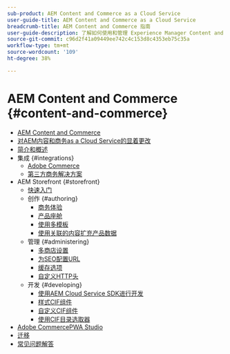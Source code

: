```yaml
---
sub-product: AEM Content and Commerce as a Cloud Service
user-guide-title: AEM Content and Commerce as a Cloud Service
breadcrumb-title: AEM Content and Commerce 指南
user-guide-description: 了解如何使用和管理 Experience Manager Content and Commerce as a Cloud Service。
source-git-commit: c96d2f41a09449ee742c4c153d8c4353eb75c35a
workflow-type: tm+mt
source-wordcount: '109'
ht-degree: 38%

---
```



# AEM Content and Commerce {#content-and-commerce}

+ [AEM Content and Commerce](/help/commerce-cloud/home.md)
+ [对AEM内容和商务as a Cloud Service的显着更改](changes.md)
+ [简介和概述](introduction.md)
+ 集成 {#integrations}
   + [Adobe Commerce](integrating/magento.md)
   + [第三方商务解决方案](integrating/third-party.md)
+ AEM Storefront {#storefront}
   + [快速入门](getting-started.md)
   + 创作 {#authoring}
      + [商务体验](authoring/authoring-commerce-experiences.md)
      + [产品座舱](authoring/product-cockpit.md)
      + [使用多模板](authoring/multi-template-usage.md)
      + [使用关联的内容扩充产品数据](authoring/enrich-product-associated-content.md)
   + 管理 {#administering}
      + [多商店设置](configuring/multi-store-setup.md)
      + [为SEO配置URL](configuring/advanced-url-configuration.md)
      + [缓存选项](configuring/caching.md)
      + [自定义HTTP头](/help/commerce-cloud/configuring/custom-http-headers.md)
   + 开发 {#developing}
      + [使用AEM Cloud Service SDK进行开发](develop.md)
      + [样式CIF组件](customizing/style-cif-component.md)
      + [自定义CIF组件](customizing/customize-cif-components.md)
      + [使用CIF目录选取器](customizing/use-cif-pickers.md)
+ [Adobe CommercePWA Studio](/help/commerce-cloud/pwa-studio/getting-started.md)
+ [迁移](migration.md)
+ [常见问题解答](faq.md)
